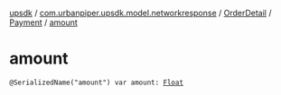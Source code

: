 [upsdk](../../../index.md) / [com.urbanpiper.upsdk.model.networkresponse](../../index.md) / [OrderDetail](../index.md) / [Payment](index.md) / [amount](./amount.md)

# amount

`@SerializedName("amount") var amount: `[`Float`](https://kotlinlang.org/api/latest/jvm/stdlib/kotlin/-float/index.html)